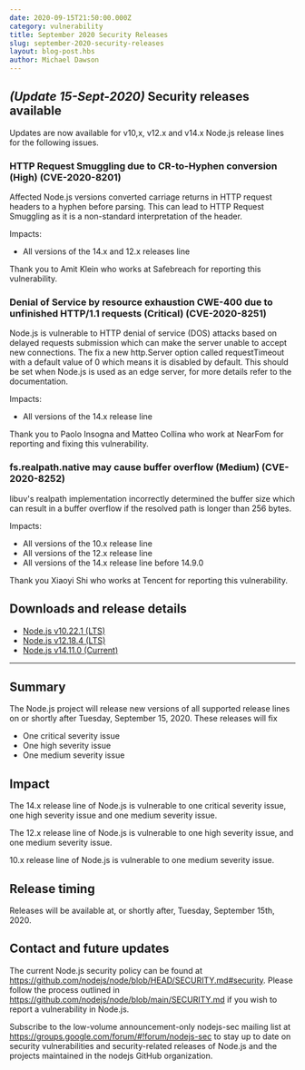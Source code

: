 ```yaml
---
date: 2020-09-15T21:50:00.000Z
category: vulnerability
title: September 2020 Security Releases
slug: september-2020-security-releases
layout: blog-post.hbs
author: Michael Dawson
---
```


## _(Update 15-Sept-2020)_ Security releases available

Updates are now available for v10,x, v12.x and v14.x Node.js release lines for the following issues.

### HTTP Request Smuggling due to CR-to-Hyphen conversion (High) (CVE-2020-8201)

Affected Node.js versions converted carriage returns in HTTP request headers to a hyphen before parsing. This can lead to HTTP Request Smuggling as it is a non-standard interpretation of the header.

Impacts:

- All versions of the 14.x and 12.x releases line

Thank you to Amit Klein who works at Safebreach for reporting this vulnerability.

### Denial of Service by resource exhaustion CWE-400 due to unfinished HTTP/1.1 requests (Critical) (CVE-2020-8251)

Node.js is vulnerable to HTTP denial of service (DOS) attacks based on delayed requests submission which can make the server unable to accept new connections. The fix a new http.Server option called requestTimeout
with a default value of 0 which means it is disabled by default. This should be set when Node.js is used as an edge server, for more details refer to the documentation.

Impacts:

- All versions of the 14.x release line

Thank you to Paolo Insogna and Matteo Collina who work at NearFom for reporting and fixing this vulnerability.

### fs.realpath.native may cause buffer overflow (Medium) (CVE-2020-8252)

libuv's realpath implementation incorrectly determined the buffer size which can result in a buffer overflow if the resolved path is longer than 256 bytes.

Impacts:

- All versions of the 10.x release line
- All versions of the 12.x release line
- All versions of the 14.x release line before 14.9.0

Thank you Xiaoyi Shi who works at Tencent for reporting this vulnerability.

## Downloads and release details

- [Node.js v10.22.1 (LTS)](https://nodejs.org/en/blog/release/v10.22.1/)
- [Node.js v12.18.4 (LTS)](https://nodejs.org/en/blog/release/v12.18.4/)
- [Node.js v14.11.0 (Current)](https://nodejs.org/en/blog/release/v14.11.0/)

---

## Summary

The Node.js project will release new versions of all supported release lines on or shortly after Tuesday, September 15, 2020.
These releases will fix

- One critical severity issue
- One high severity issue
- One medium severity issue

## Impact

The 14.x release line of Node.js is vulnerable to one critical severity issue, one high severity issue and one medium severity issue.

The 12.x release line of Node.js is vulnerable to one high severity issue, and one medium severity issue.

10.x release line of Node.js is vulnerable to one medium severity issue.

## Release timing

Releases will be available at, or shortly after, Tuesday, September 15th, 2020.

## Contact and future updates

The current Node.js security policy can be found at https://github.com/nodejs/node/blob/HEAD/SECURITY.md#security. Please follow the process outlined in https://github.com/nodejs/node/blob/main/SECURITY.md if you wish to report a vulnerability in Node.js.

Subscribe to the low-volume announcement-only nodejs-sec mailing list at https://groups.google.com/forum/#!forum/nodejs-sec to stay up to date on security vulnerabilities and security-related releases of Node.js and the projects maintained in the nodejs GitHub organization.
